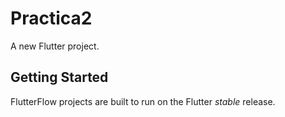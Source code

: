 # Practica2

A new Flutter project.

## Getting Started

FlutterFlow projects are built to run on the Flutter _stable_ release.
